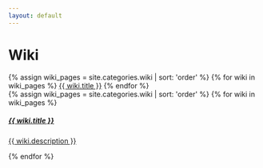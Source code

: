 ```yaml
---
layout: default
---
```


<div class="container">
    <h1>Wiki</h1>
    <div class="wikiPages">
        <div class="list-group">
        {% assign wiki_pages = site.categories.wiki | sort: 'order' %}
        {% for wiki in wiki_pages %}
            <a href="{{ wiki.url | relative_url }}" class="list-group-item list-group-item-action ">{{ wiki.title }}</a>
        {% endfor %}
        </div>
    </div>
    <div class="wikiPages">
        <div class="row">
            {% assign wiki_pages = site.categories.wiki | sort: 'order' %}
            {% for wiki in wiki_pages %}
            <div class="col-sm-3">
                <a href="{{ wiki.url | relative_url }}">
                    <div class="card text-center wiki-item">
                        <i class="{{ wiki.icon }} fa-9x"></i>
                        <div class="card-body">
                            <h5 class="card-title">{{ wiki.title }}</h5>
                            <p class="card-text">{{ wiki.description }}</p>
                        </div>
                    </div>
                </a>
            </div>
            {% endfor %}
        </div>
    </div>
</div>